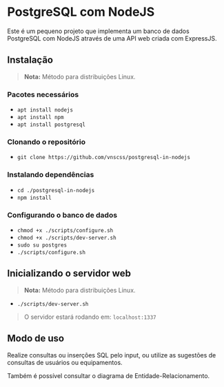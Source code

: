 

# PostgreSQL com NodeJS

Este é um pequeno projeto que implementa um banco de dados PostgreSQL com NodeJS através de uma API web criada com ExpressJS.

## Instalação

> **Nota:** Método para distribuições Linux.

### Pacotes necessários

- `apt install nodejs`  
- `apt install npm`  
- `apt install postgresql`

### Clonando o repositório

- `git clone https://github.com/vnscss/postgresql-in-nodejs`

### Instalando dependências

- `cd ./postgresql-in-nodejs`
- `npm install`

### Configurando o banco de dados

- `chmod +x ./scripts/configure.sh`
- `chmod +x ./scripts/dev-server.sh`
- `sudo su postgres`
- `./scripts/configure.sh`

## Inicializando o servidor web

> **Nota:** Método para distribuições Linux.

- `./scripts/dev-server.sh`

> O servidor estará rodando em: `localhost:1337`

## Modo de uso

Realize consultas ou inserções SQL pelo input, ou utilize as sugestões de consultas de usuários ou equipamentos.

Também é possível consultar o diagrama de Entidade-Relacionamento.
